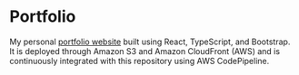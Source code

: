 # Portfolio

My personal [portfolio website](https://www.aldric.dev/) built using React, TypeScript, and Bootstrap. It is deployed through Amazon S3 and Amazon CloudFront (AWS) and is continuously integrated with this repository using AWS CodePipeline.
